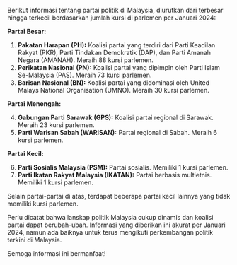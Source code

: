 Berikut informasi tentang partai politik di Malaysia, diurutkan dari terbesar hingga terkecil berdasarkan jumlah kursi di parlemen per Januari 2024:

**Partai Besar:**

1. **Pakatan Harapan (PH):** Koalisi partai yang terdiri dari Parti Keadilan Rakyat (PKR), Parti Tindakan Demokratik (DAP), dan Parti Amanah Negara (AMANAH). Meraih 88 kursi parlemen.
2. **Perikatan Nasional (PN):** Koalisi partai yang dipimpin oleh Parti Islam Se-Malaysia (PAS). Meraih 73 kursi parlemen.
3. **Barisan Nasional (BN):** Koalisi partai yang didominasi oleh United Malays National Organisation (UMNO). Meraih 30 kursi parlemen.

**Partai Menengah:**

4. **Gabungan Parti Sarawak (GPS):** Koalisi partai regional di Sarawak. Meraih 23 kursi parlemen.
5. **Parti Warisan Sabah (WARISAN):** Partai regional di Sabah. Meraih 6 kursi parlemen.

**Partai Kecil:**

6. **Parti Sosialis Malaysia (PSM):** Partai sosialis. Memiliki 1 kursi parlemen.
7. **Parti Ikatan Rakyat Malaysia (IKATAN):** Partai berbasis multietnis. Memiliki 1 kursi parlemen.

Selain partai-partai di atas, terdapat beberapa partai kecil lainnya yang tidak memiliki kursi parlemen. 

 Perlu dicatat bahwa lanskap politik Malaysia cukup dinamis dan koalisi partai dapat berubah-ubah. Informasi yang diberikan ini akurat per Januari 2024, namun ada baiknya untuk terus mengikuti perkembangan politik terkini di Malaysia.

Semoga informasi ini bermanfaat!
